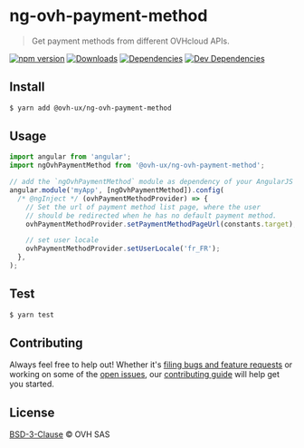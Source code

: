# ng-ovh-payment-method

> Get payment methods from different OVHcloud APIs.

[![npm version](https://badgen.net/npm/v/@ovh-ux/ng-ovh-payment-method)](https://www.npmjs.com/package/@ovh-ux/ng-ovh-payment-method) [![Downloads](https://badgen.net/npm/dt/@ovh-ux/ng-ovh-payment-method)](https://npmjs.com/package/@ovh-ux/ng-ovh-payment-method) [![Dependencies](https://badgen.net/david/dep/ovh/manager/packages/components/ng-ovh-payment-method)](https://npmjs.com/package/@ovh-ux/ng-ovh-payment-method?activeTab=dependencies) [![Dev Dependencies](https://badgen.net/david/dev/ovh/manager/packages/components/ng-ovh-payment-method)](https://npmjs.com/package/@ovh-ux/ng-ovh-payment-method?activeTab=dependencies)

## Install

```sh
$ yarn add @ovh-ux/ng-ovh-payment-method
```

## Usage

```js
import angular from 'angular';
import ngOvhPaymentMethod from '@ovh-ux/ng-ovh-payment-method';

// add the `ngOvhPaymentMethod` module as dependency of your AngularJS project.
angular.module('myApp', [ngOvhPaymentMethod]).config(
  /* @ngInject */ (ovhPaymentMethodProvider) => {
    // Set the url of payment method list page, where the user
    // should be redirected when he has no default payment method.
    ovhPaymentMethodProvider.setPaymentMethodPageUrl(constants.target);

    // set user locale
    ovhPaymentMethodProvider.setUserLocale('fr_FR');
  },
);
```

## Test

```sh
$ yarn test
```

## Contributing

Always feel free to help out! Whether it's [filing bugs and feature requests](https://github.com/ovh/manager/issues/new) or working on some of the [open issues](https://github.com/ovh/manager/issues), our [contributing guide](https://github.com/ovh/manager/blob/master/CONTRIBUTING.md) will help get you started.

## License

[BSD-3-Clause](LICENSE) © OVH SAS
